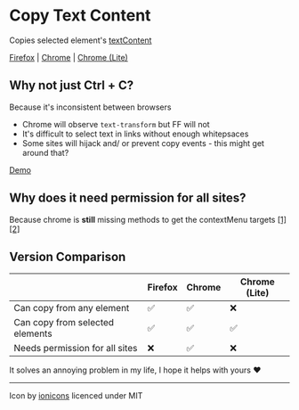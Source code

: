 # Copy Text Content
Copies selected element's [textContent](https://developer.mozilla.org/docs/Web/API/Node/textContent#differences_from_innertext)

[Firefox](https://addons.mozilla.org/firefox/addon/copy-text-content/) | [Chrome](https://chrome.google.com/webstore/detail/ppcnphojkmhbhplnbhkncdbjgcjfndij) | [Chrome (Lite)](https://chrome.google.com/webstore/detail/dadjfgjnfmnmhjcddbbebhppneebclpa)

## Why not just Ctrl + C?

Because it's inconsistent between browsers
 - Chrome will observe `text-transform` but FF will not
 - It's difficult to select text in links without enough whitepsaces
 - Some sites will hijack and/ or prevent copy events - this might get around that?

[Demo](https://mchangrh.github.io/copyTextContent/)

## Why does it need permission for all sites?

Because chrome is **still** missing methods to get the contextMenu targets [[1]](https://bugs.chromium.org/p/chromium/issues/detail?id=39507) [[2]](https://bugs.chromium.org/p/chromium/issues/detail?id=60758)

## Version Comparison
|  | Firefox | Chrome | Chrome (Lite) |
|---|---|---|---|
| Can copy from any element | ✅ | ✅ | ❌ |
| Can copy from selected elements | ✅ | ✅ | ✅ |
| Needs permission for all sites | ❌ | ✅ | ❌ |

It solves an annoying problem in my life, I hope it helps with yours ❤️

---

Icon by [ionicons](https://ionic.io/ionicons) licenced under MIT
